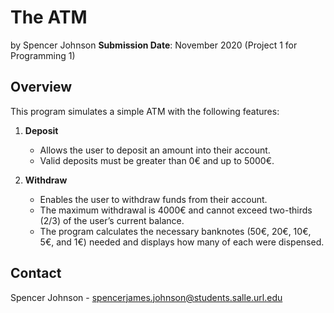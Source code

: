 # The ATM 

by Spencer Johnson 
**Submission Date**: November 2020 (Project 1 for Programming 1)

## Overview

This program simulates a simple ATM with the following features:

1. **Deposit**  
   - Allows the user to deposit an amount into their account.  
   - Valid deposits must be greater than 0€ and up to 5000€.  

2. **Withdraw**  
   - Enables the user to withdraw funds from their account.  
   - The maximum withdrawal is 4000€ and cannot exceed two-thirds (2/3) of the user’s current balance.  
   - The program calculates the necessary banknotes (50€, 20€, 10€, 5€, and 1€) needed and displays how many of each were dispensed.  

## Contact

Spencer Johnson - spencerjames.johnson@students.salle.url.edu
